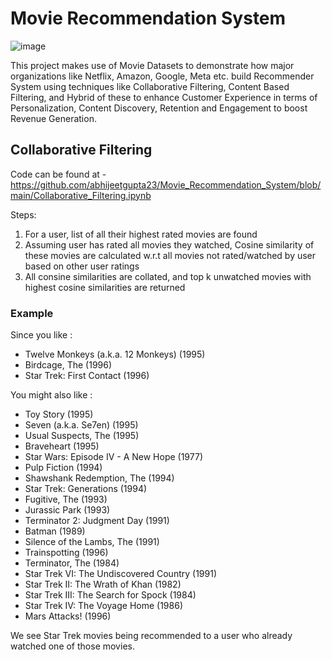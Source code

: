 # Movie Recommendation System

![image](https://github.com/abhijeetgupta23/Movie_Recommendation_System/assets/16919762/5ec1df1b-e7d6-4043-9cf7-4163584efa04)

This project makes use of Movie Datasets to demonstrate how major organizations like Netflix, Amazon, Google, Meta etc. build Recommender System using techniques like Collaborative Filtering, Content Based Filtering, and Hybrid of these to enhance Customer Experience in terms of Personalization, Content Discovery, Retention and Engagement to boost Revenue Generation. 

## Collaborative Filtering

Code can be found at - https://github.com/abhijeetgupta23/Movie_Recommendation_System/blob/main/Collaborative_Filtering.ipynb 

Steps:

1) For a user, list of all their highest rated movies are found
2) Assuming user has rated all movies they watched, Cosine similarity of these movies are calculated w.r.t all movies not rated/watched by user based on other user ratings
3) All consine similarities are collated, and top k unwatched movies with highest cosine similarities are returned

<h3> Example </h3>

Since you like :

- Twelve Monkeys (a.k.a. 12 Monkeys) (1995)
- Birdcage, The (1996)
- Star Trek: First Contact (1996)

You might also like :

- Toy Story (1995)
- Seven (a.k.a. Se7en) (1995)
- Usual Suspects, The (1995)
- Braveheart (1995)
- Star Wars: Episode IV - A New Hope (1977)
- Pulp Fiction (1994)
- Shawshank Redemption, The (1994)
- Star Trek: Generations (1994)
- Fugitive, The (1993)
- Jurassic Park (1993)
- Terminator 2: Judgment Day (1991)
- Batman (1989)
- Silence of the Lambs, The (1991)
- Trainspotting (1996)
- Terminator, The (1984)
- Star Trek VI: The Undiscovered Country (1991)
- Star Trek II: The Wrath of Khan (1982)
- Star Trek III: The Search for Spock (1984)
- Star Trek IV: The Voyage Home (1986)
- Mars Attacks! (1996)

We see Star Trek movies being recommended to a user who already watched one of those movies.
